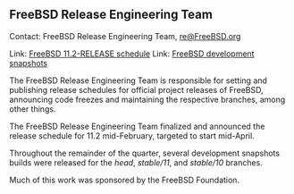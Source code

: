 ## FreeBSD Release Engineering Team ##

Contact: FreeBSD Release Engineering Team, <re@FreeBSD.org>

Link:	[FreeBSD 11.2-RELEASE schedule](https://www.freebsd.org/releases/11.2R/schedule.html)
Link:	[FreeBSD development snapshots](https://download.freebsd.org/ftp/snapshots/ISO-IMAGES/)

The FreeBSD Release Engineering Team is responsible for setting
and publishing release schedules for official project releases
of FreeBSD, announcing code freezes and maintaining the
respective branches, among other things.

The FreeBSD Release Engineering Team finalized and announced the release
schedule for 11.2 mid-February, targeted to start mid-April.

Throughout the remainder of the quarter, several development snapshots builds
were released for the *head*, *stable/11*, and *stable/10* branches.

Much of this work was sponsored by the FreeBSD Foundation.
